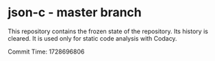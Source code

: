 # json-c - master branch

This repository contains the frozen state of the repository.
Its history is cleared. It is used only for static code
analysis with Codacy.

Commit Time: 1728696806